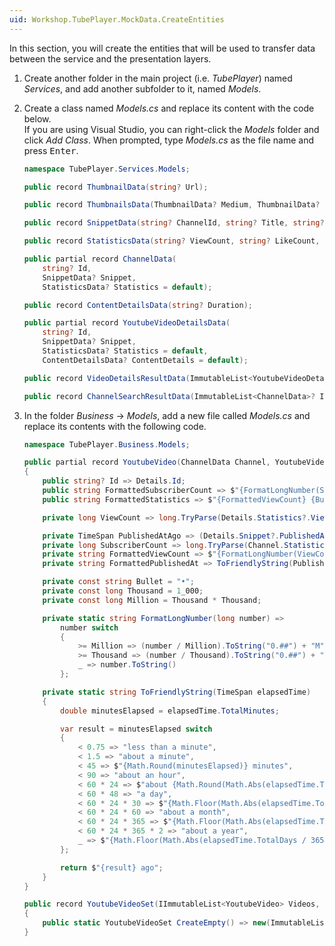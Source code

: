 ```yaml
---
uid: Workshop.TubePlayer.MockData.CreateEntities
---
```


In this section, you will create the entities that will be used to transfer data between the service and the presentation layers.

1. Create another folder in the main project (i.e. *TubePlayer*) named *Services*, and add another subfolder to it, named *Models*.

1. Create a class named *Models.cs* and replace its content with the code below.  
    If you are using Visual Studio, you can right-click the *Models* folder and click *Add* *Class*. When prompted, type *Models.cs* as the file name and press <kbd>Enter</kbd>.    

    ```csharp
    namespace TubePlayer.Services.Models;

    public record ThumbnailData(string? Url);

    public record ThumbnailsData(ThumbnailData? Medium, ThumbnailData? High);

    public record SnippetData(string? ChannelId, string? Title, string? Description, ThumbnailsData? Thumbnails, string? ChannelTitle, DateTime? PublishedAt);

    public record StatisticsData(string? ViewCount, string? LikeCount, string? CommentCount, string? SubscriberCount);

    public partial record ChannelData(
        string? Id,
        SnippetData? Snippet,
        StatisticsData? Statistics = default);
    
    public record ContentDetailsData(string? Duration);

    public partial record YoutubeVideoDetailsData(
        string? Id,
        SnippetData? Snippet,
        StatisticsData? Statistics = default,
        ContentDetailsData? ContentDetails = default);

    public record VideoDetailsResultData(ImmutableList<YoutubeVideoDetailsData>? Items);

    public record ChannelSearchResultData(ImmutableList<ChannelData>? Items);
    ```

1. In the folder *Business* → *Models*, add a new file called *Models.cs* and replace its contents with the following code.  

    ```csharp
    namespace TubePlayer.Business.Models;

    public partial record YoutubeVideo(ChannelData Channel, YoutubeVideoDetailsData Details)
    {
        public string? Id => Details.Id;
        public string FormattedSubscriberCount => $"{FormatLongNumber(SubscriberCount)} subscriber{(SubscriberCount > 1 ? "s" : string.Empty)}";
        public string FormattedStatistics => $"{FormattedViewCount} {Bullet} {FormattedPublishedAt}";

        private long ViewCount => long.TryParse(Details.Statistics?.ViewCount, out var result) ? result : default;

        private TimeSpan PublishedAtAgo => (Details.Snippet?.PublishedAt).GetValueOrDefault(defaultValue: DateTime.Now).Subtract(DateTime.Now);
        private long SubscriberCount => long.TryParse(Channel.Statistics?.SubscriberCount, out var result) ? result : default;
        private string FormattedViewCount => $"{FormatLongNumber(ViewCount)} view{(ViewCount > 1 ? "s" : string.Empty)}";
        private string FormattedPublishedAt => ToFriendlyString(PublishedAtAgo);

        private const string Bullet = "•";
        private const long Thousand = 1_000;
        private const long Million = Thousand * Thousand;

        private static string FormatLongNumber(long number) =>
            number switch
            {
                >= Million => (number / Million).ToString("0.##") + "M",
                >= Thousand => (number / Thousand).ToString("0.##") + "K",
                _ => number.ToString()
            };

        private static string ToFriendlyString(TimeSpan elapsedTime)
        {
            double minutesElapsed = elapsedTime.TotalMinutes;

            var result = minutesElapsed switch
            {
                < 0.75 => "less than a minute",
                < 1.5 => "about a minute",
                < 45 => $"{Math.Round(minutesElapsed)} minutes",
                < 90 => "about an hour",
                < 60 * 24 => $"about {Math.Round(Math.Abs(elapsedTime.TotalHours))} hours",
                < 60 * 48 => "a day",
                < 60 * 24 * 30 => $"{Math.Floor(Math.Abs(elapsedTime.TotalDays))} days",
                < 60 * 24 * 60 => "about a month",
                < 60 * 24 * 365 => $"{Math.Floor(Math.Abs(elapsedTime.TotalDays / 30))} months",
                < 60 * 24 * 365 * 2 => "about a year",
                _ => $"{Math.Floor(Math.Abs(elapsedTime.TotalDays / 365))} years"
            };

            return $"{result} ago";
        }
    }

    public record YoutubeVideoSet(IImmutableList<YoutubeVideo> Videos, string NextPageToken)
    {
        public static YoutubeVideoSet CreateEmpty() => new(ImmutableList.Create<YoutubeVideo>(), string.Empty);
    }
    ```